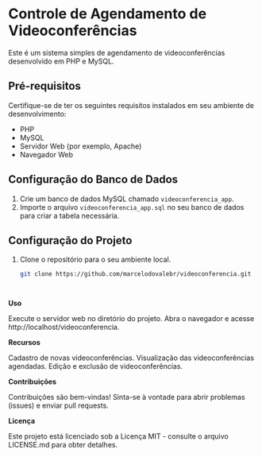 # Controle de Agendamento de Videoconferências

Este é um sistema simples de agendamento de videoconferências desenvolvido em PHP e MySQL.

## Pré-requisitos

Certifique-se de ter os seguintes requisitos instalados em seu ambiente de desenvolvimento:

- PHP
- MySQL
- Servidor Web (por exemplo, Apache)
- Navegador Web

## Configuração do Banco de Dados

1. Crie um banco de dados MySQL chamado `videoconferencia_app`.
2. Importe o arquivo `videoconferencia_app.sql` no seu banco de dados para criar a tabela necessária.

## Configuração do Projeto

1. Clone o repositório para o seu ambiente local.
   ```bash
   git clone https://github.com/marcelodovalebr/videoconferencia.git




**Uso**

Execute o servidor web no diretório do projeto.
Abra o navegador e acesse http://localhost/videoconferencia.

**Recursos**

Cadastro de novas videoconferências.
Visualização das videoconferências agendadas.
Edição e exclusão de videoconferências.

**Contribuições**

Contribuições são bem-vindas! Sinta-se à vontade para abrir problemas (issues) e enviar pull requests.

**Licença**

Este projeto está licenciado sob a Licença MIT - consulte o arquivo LICENSE.md para obter detalhes.
